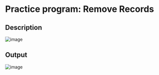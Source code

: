 # Practice program: Remove Records

## Description

![image](https://github.com/Tan12d/PWC_RDBMS_using_Oracle/assets/100254217/114e9175-200f-49ba-a693-af7bb6ddffcf)

## Output

![image](https://github.com/Tan12d/PWC_RDBMS_using_Oracle/assets/100254217/918db607-5aa9-4d31-9bef-11472e4fc866)
